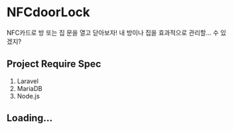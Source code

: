 # NFCdoorLock
NFC카드로 방 또는 집 문을 열고 닫아보자!
내 방이나 집을 효과적으로 관리할... 수 있겠지?

## Project Require Spec
1. Laravel
2. MariaDB
3. Node.js


## Loading...
